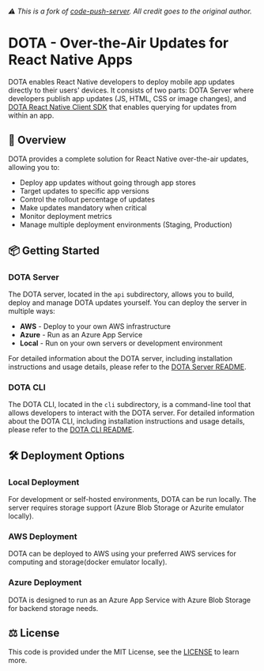 ###### ⚠️ This is a fork of [code-push-server](https://github.com/microsoft/code-push-server). All credit goes to the original author.

# DOTA - Over-the-Air Updates for React Native Apps

DOTA enables React Native developers to deploy mobile app updates directly to their users' devices. It consists of two parts: DOTA Server where developers publish app updates (JS, HTML, CSS or image changes), and [DOTA React Native Client SDK](https://github.com/microsoft/react-native-code-push) that enables querying for updates from within an app.

## 🚀 Overview

DOTA provides a complete solution for React Native over-the-air updates, allowing you to:

- Deploy app updates without going through app stores
- Target updates to specific app versions
- Control the rollout percentage of updates
- Make updates mandatory when critical
- Monitor deployment metrics
- Manage multiple deployment environments (Staging, Production)

## 📦 Getting Started

### DOTA Server

The DOTA server, located in the `api` subdirectory, allows you to build, deploy and manage DOTA updates yourself. You can deploy the server in multiple ways:

- **AWS** - Deploy to your own AWS infrastructure
- **Azure** - Run as an Azure App Service
- **Local** - Run on your own servers or development environment

For detailed information about the DOTA server, including installation instructions and usage details, please refer to the [DOTA Server README](./api/README.md).

### DOTA CLI

The DOTA CLI, located in the `cli` subdirectory, is a command-line tool that allows developers to interact with the DOTA server. For detailed information about the DOTA CLI, including installation instructions and usage details, please refer to the [DOTA CLI README](./cli/README.md).

## 🛠️ Deployment Options

### Local Deployment

For development or self-hosted environments, DOTA can be run locally. The server requires storage support (Azure Blob Storage or Azurite emulator locally).

### AWS Deployment

DOTA can be deployed to AWS using your preferred AWS services for computing and storage(docker emulator locally).

### Azure Deployment

DOTA is designed to run as an Azure App Service with Azure Blob Storage for backend storage needs.

## ⚖️ License

This code is provided under the MIT License, see the [LICENSE](./LICENSE) to learn more.
